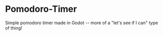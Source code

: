 # Pomodoro-Timer
Simple pomodoro timer made in Godot -- more of a "let's see if I can" type of thing!
